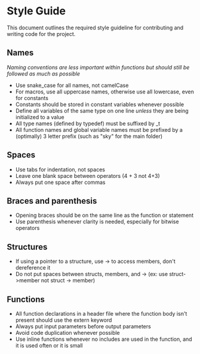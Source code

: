# Style Guide


This document outlines the required style guideline for contributing and writing code for the project.

## Names

*Naming conventions are less important within functions but should still be followed as much as possible*

-   Use snake_case for all names, not camelCase
-   For macros, use all uppercase names, otherwise use all lowercase, even for constants
-   Constants should be stored in constant variables whenever possible
-   Define all variables of the same type on one line *unless* they are being initialized to a value
-   All type names (defined by typedef) must be suffixed by \_t
-   All function names and global variable names must be prefixed by a (optimally) 3 letter prefix (such as "sky" for the main folder)

## Spaces

-   Use tabs for indentation, not spaces
-   Leave one blank space between operators (4 + 3 not 4+3)
-   Always put one space after commas

## Braces and parenthesis

-   Opening braces should be on the same line as the function or statement
-   Use parenthesis whenever clarity is needed, especially for bitwise operators

## Structures

-   If using a pointer to a structure, use -> to access members, don't dereference it
-   Do not put spaces between structs, members, and -> (ex: use struct->member not struct -> member)

## Functions

-   All function declarations in a header file where the function body isn't present should use the extern keyword
-   Always put input parameters before output parameters
-   Avoid code duplication whenever possible
-   Use inline functions whenever no includes are used in the function, and it is used often or it is small
